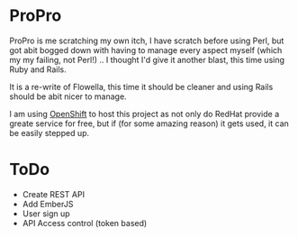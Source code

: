 ProPro
======

ProPro is me scratching my own itch, I have scratch before using Perl, but got
abit bogged down with having to manage every aspect myself (which my my failing,
not Perl!) .. I thought I'd give it another blast, this time using Ruby and Rails.

It is a re-write of Flowella, this time it should be cleaner and using Rails 
should be abit nicer to manage.

I am using [OpenShift](http://propro-bugthing.rhcloud.com/) to host this project
as not only do RedHat provide a greate service for free, but if (for some amazing
reason) it gets used, it can be easily stepped up.

ToDo
====

*  Create REST API
*  Add EmberJS
*  User sign up
*  API Access control (token based)

